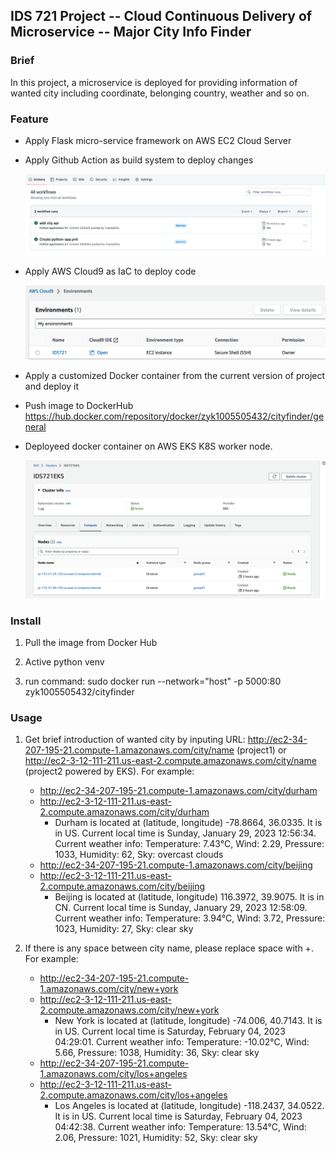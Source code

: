 ## IDS 721 Project -- Cloud Continuous Delivery of Microservice -- Major City Info Finder



### Brief

In this project, a microservice is deployed for providing information of wanted city including coordinate, belonging country, weather and so on. 

### Feature

* Apply Flask micro-service framework on AWS EC2 Cloud Server

* Apply Github Action as build system to deploy changes

  ![image-20230120170454539](README.assets/image-20230120170454539.png)

* Apply AWS Cloud9 as IaC to deploy code

  <img src="README.assets/image-20230120170354341.png" alt="image-20230120170354341" style="zoom:50%;" />
  
* Apply a customized Docker container from the current version of project and deploy it

* Push image to DockerHub https://hub.docker.com/repository/docker/zyk1005505432/cityfinder/general

* Deployeed docker container on AWS EKS K8S worker node. 

  ![image-20230216214611409](./README.assets/image-20230216214611409.png)

### Install
1. Pull the image from Docker Hub

2. Active python venv

3. run command: sudo docker run --network="host" -p 5000:80 zyk1005505432/cityfinder

### Usage

1. Get brief introduction of wanted city by inputing URL: http://ec2-34-207-195-21.compute-1.amazonaws.com/city/name (project1) or http://ec2-3-12-111-211.us-east-2.compute.amazonaws.com/city/name (project2 powered by EKS). For example:
   * http://ec2-34-207-195-21.compute-1.amazonaws.com/city/durham
   * http://ec2-3-12-111-211.us-east-2.compute.amazonaws.com/city/durham
     * Durham is located at (latitude, longitude) -78.8664, 36.0335. It is in US. Current local time is Sunday, January 29, 2023 12:56:34. Current weather info: Temperature: 7.43°C, Wind: 2.29, Pressure: 1033, Humidity: 62, Sky: overcast clouds
   * http://ec2-34-207-195-21.compute-1.amazonaws.com/city/beijing
   * http://ec2-3-12-111-211.us-east-2.compute.amazonaws.com/city/beijing
     * Beijing is located at (latitude, longitude) 116.3972, 39.9075. It is in CN. Current local time is Sunday, January 29, 2023 12:58:09. Current weather info: Temperature: 3.94°C, Wind: 3.72, Pressure: 1023, Humidity: 27, Sky: clear sky

2. If there is any space between city name, please replace space with +. For example:
   * http://ec2-34-207-195-21.compute-1.amazonaws.com/city/new+york
   * http://ec2-3-12-111-211.us-east-2.compute.amazonaws.com/city/new+york
     * New York is located at (latitude, longitude) -74.006, 40.7143. It is in US. Current local time is Saturday, February 04, 2023 04:29:01. Current weather info: Temperature: -10.02°C, Wind: 5.66, Pressure: 1038, Humidity: 36, Sky: clear sky
   * http://ec2-34-207-195-21.compute-1.amazonaws.com/city/los+angeles
   * http://ec2-3-12-111-211.us-east-2.compute.amazonaws.com/city/los+angeles
     * Los Angeles is located at (latitude, longitude) -118.2437, 34.0522. It is in US. Current local time is Saturday, February 04, 2023 04:42:38. Current weather info: Temperature: 13.54°C, Wind: 2.06, Pressure: 1021, Humidity: 52, Sky: clear sky
